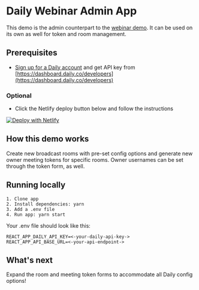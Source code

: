 # Daily Webinar Admin App

This demo is the admin counterpart to the [webinar demo](https://github.com/daily-demos/webinar). It can be used on its own as well for token and room management.

## Prerequisites

- [Sign up for a Daily account](https://dashboard.daily.co/signup) and get API key from [https://dashboard.daily.co/developers](https://dashboard.daily.co/developers)

### Optional

- Click the Netlify deploy button below and follow the instructions

[![Deploy with Netlify](https://www.netlify.com/img/deploy/button.svg)](https://app.netlify.com/start/deploy?repository=https://github.com/daily-demos/webinar-admin)

## How this demo works

Create new broadcast rooms with pre-set config options and generate new owner meeting tokens for specific rooms. Owner usernames can be set through the token form, as well.

## Running locally

```
1. Clone app
2. Install dependencies: yarn
3. Add a .env file
4. Run app: yarn start
```

Your .env file should look like this:

```
REACT_APP_DAILY_API_KEY=<-your-daily-api-key->
REACT_APP_API_BASE_URL=<-your-api-endpoint->
```

## What's next

Expand the room and meeting token forms to accommodate all Daily config options!
